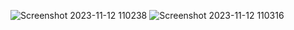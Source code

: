 

![Screenshot 2023-11-12 110238](https://github.com/zenn99-arch/awwwards-regrocery-webclone/assets/72511459/beed991c-7f7f-4e97-ad3a-4cc07d8ec188)
![Screenshot 2023-11-12 110316](https://github.com/zenn99-arch/awwwards-regrocery-webclone/assets/72511459/b2384762-05d4-48ef-b28c-4386a9765a88)

